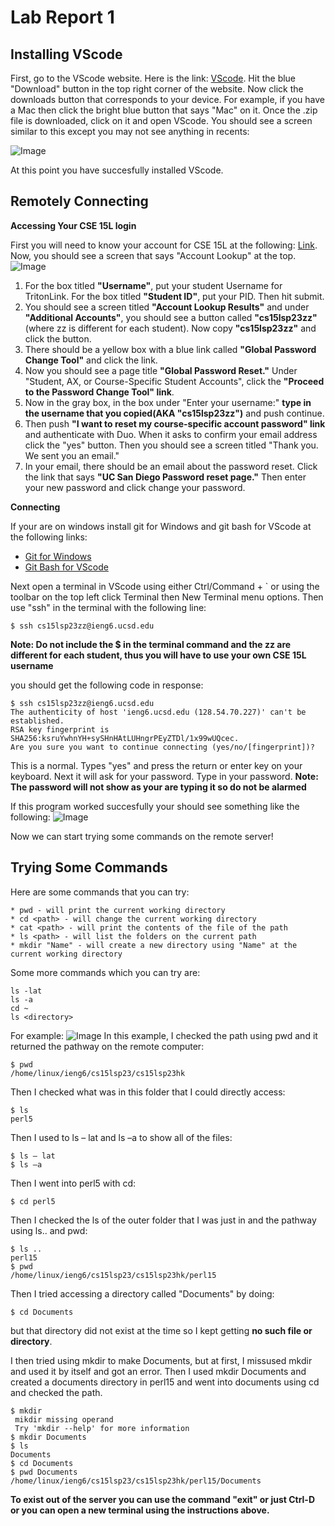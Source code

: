 # Lab Report 1
## Installing VScode
First, go to the VScode website. Here is the link: [VScode](https://code.visualstudio.com/). Hit the blue "Download" button in the top right corner of the website. Now click the downloads button that corresponds to your device. For example, if you have a Mac then click the bright blue button that says "Mac" on it. Once the .zip file is downloaded, click on it and open VScode.
You should see a screen similar to this except you may not see anything in recents:

![Image](https://user-images.githubusercontent.com/126924884/230634340-0774a3b0-15fb-408a-8f10-50925ae13eb9.png)

At this point you have succesfully installed VScode.

## Remotely Connecting
**Accessing Your CSE 15L login**

First you will need to know your account for CSE 15L at the following: [Link](https://sdacs.ucsd.edu/~icc/index.php). Now, you should see a screen that says "Account Lookup" at the top. ![Image](https://user-images.githubusercontent.com/126924884/230638434-9ad063dd-b6f7-4e87-b827-693171a78478.png)

1. For the box titled **"Username"**, put your student Username for TritonLink. For the box titled **"Student ID"**, put your PID. Then hit submit. 
2. You should see a screen titled **"Account Lookup Results"** and under **"Additional Accounts"**, you should see a button called **"cs15lsp23zz"** (where zz is different for each student). Now copy **"cs15lsp23zz"** and click the button. 
3. There should be a yellow box with a blue link called **"Global Password Change Tool"** and click the link. 
4. Now you should see a page title **"Global Password Reset."** Under "Student, AX, or Course-Specific Student Accounts", click the **"Proceed to the Password Change Tool" link**. 
5. Now in the gray box, in the box under "Enter your username:" **type in the username that you copied(AKA "cs15lsp23zz")** and push continue. 
6. Then push **"I want to reset my course-specific account password" link** and authenticate with Duo. When it asks to confirm your email address click the "yes" button. Then you should see a screen titled "Thank you. We sent you an email." 
7. In your email, there should be an email about the password reset. Click the link that says **"UC San Diego Password reset page."** Then enter your new password and click change your password.

**Connecting**

If your are on windows install git for Windows and git bash for VScode at the following links:
* [Git for Windows](https://gitforwindows.org/)
* [Git Bash for VScode](https://stackoverflow.com/questions/42606837/how-do-i-use-bash-on-windows-from-the-visual-studio-code-integrated-terminal/50527994#50527994)

Next open a terminal in VScode using either Ctrl/Command + ` or using the toolbar on the top left click Terminal then New Terminal menu options. 
Then use "ssh" in the terminal with the following line:
```
$ ssh cs15lsp23zz@ieng6.ucsd.edu
```
**Note: Do not include the $ in the terminal command and the zz are different for each student, thus you will have to use your own CSE 15L username**

you should get the following code in response:
```
$ ssh cs15lsp23zz@ieng6.ucsd.edu
The authenticity of host 'ieng6.ucsd.edu (128.54.70.227)' can't be established.
RSA key fingerprint is SHA256:ksruYwhnYH+sySHnHAtLUHngrPEyZTDl/1x99wUQcec.
Are you sure you want to continue connecting (yes/no/[fingerprint])? 

```
This is a normal. Types "yes" and press the return or enter key on your keyboard.
Next it will ask for your password. Type in your password.
**Note: The password will not show as your are typing it so do not be alarmed**

If this program worked succesfully your should see something like the following:
![Image](https://user-images.githubusercontent.com/126924884/230695410-0cc36c98-12d6-4b9c-b310-69d8fe90599d.png)

Now we can start trying some commands on the remote server!

## Trying Some Commands
Here are some commands that you can try:
```
* pwd - will print the current working directory
* cd <path> - will change the current working directory
* cat <path> - will print the contents of the file of the path
* ls <path> - will list the folders on the current path
* mkdir "Name" - will create a new directory using "Name" at the current working directory
```
  
Some more commands which you can try are:
```
ls -lat
ls -a
cd ~
ls <directory>
```
  
For example:
![Image](https://user-images.githubusercontent.com/126924884/230696202-c817975a-624a-4e26-a9ab-74d6a069ba53.png)
In this example, I checked the path using pwd and it returned the pathway on the remote computer:
```
$ pwd
/home/linux/ieng6/cs15lsp23/cs15lsp23hk
```

Then I checked what was in this folder that I could directly access:
```
$ ls
perl5 
```
Then I used to ls – lat and ls –a to show all of the files:
```
$ ls – lat
$ ls –a 
```
Then I went into perl5 with cd:
```
$ cd perl5
```
Then I checked the ls of the outer folder that I was just in and the pathway using ls.. and pwd:
```
$ ls ..
perl15
$ pwd
/home/linux/ieng6/cs15lsp23/cs15lsp23hk/perl15
```
Then I tried accessing a directory called "Documents" by doing:
```
$ cd Documents
```
but that directory did not exist at the time so I kept getting **no such file or directory**. 

I then tried using mkdir to make  Documents, but at first, I missused mkdir and used it by itself and got an error. Then I used mkdir Documents and created a documents directory in perl15 and went into documents using cd and checked the path.
```
$ mkdir 
 mikdir missing operand
 Try 'mkdir --help' for more information
$ mkdir Documents
$ ls 
Documents
$ cd Documents
$ pwd Documents
/home/linux/ieng6/cs15lsp23/cs15lsp23hk/perl15/Documents
```

**To exist out of the server you can use the command "exit" or just Ctrl-D or you can open a new terminal using the instructions above.** 


